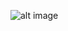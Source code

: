 ![alt image](https://4.bp.blogspot.com/-mlV_yIahIQM/WJAJwMoiuMI/AAAAAAAAGD8/hm2c6XqxSp0fmbnbtb5hk-G0hNzlt7yjgCLcB/s1600/yuuu%2B%25289%2529.jpg)

